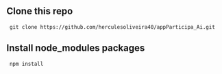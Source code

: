 ## Clone this repo
```
 git clone https://github.com/herculesoliveira40/appParticipa_Ai.git
```

## Install node_modules packages
```
 npm install

```